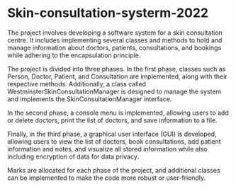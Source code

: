 # Skin-consultation-systerm-2022
The project involves developing a software system for a skin consultation centre. It includes implementing several classes and methods to hold and manage information about doctors, patients, consultations, and bookings while adhering to the encapsulation principle.

The project is divided into three phases. In the first phase, classes such as Person, Doctor, Patient, and Consultation are implemented, along with their respective methods. Additionally, a class called WestminsterSkinConsultationManager is designed to manage the system and implements the SkinConsultationManager interface.

In the second phase, a console menu is implemented, allowing users to add or delete doctors, print the list of doctors, and save information to a file.

Finally, in the third phase, a graphical user interface (GUI) is developed, allowing users to view the list of doctors, book consultations, add patient information and notes, and visualize all stored information while also including encryption of data for data privacy.

Marks are allocated for each phase of the project, and additional classes can be implemented to make the code more robust or user-friendly.
